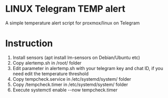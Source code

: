 # LINUX Telegram TEMP alert
A simple temperature alert script for proxmox/linux on Telegram

# Instruction


1. Install sensors (apt install lm-sensors on Debian/Ubuntu etc)
2. Copy alertemp.sh in /root/ folder
3. Edit parameter in alertemp.sh with your telegram key and chat ID, if you need edit the temperature threshold
4. Copy tempcheck.service in /etc/systemd/system/ folder
5. Copy /tempcheck.timer in /etc/systemd/system/ folder
6. Execute systemctl enable --now tempcheck.timer
